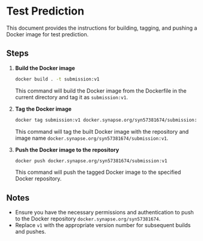 # Test Prediction

This document provides the instructions for building, tagging, and pushing a Docker image for test prediction.

## Steps

1. **Build the Docker image**

    ```bash
    docker build . -t submission:v1
    ```

    This command will build the Docker image from the Dockerfile in the current directory and tag it as `submission:v1`.

2. **Tag the Docker image**

    ```bash
    docker tag submission:v1 docker.synapse.org/syn57381674/submission:v1
    ```

    This command will tag the built Docker image with the repository and image name `docker.synapse.org/syn57381674/submission:v1`.

3. **Push the Docker image to the repository**

    ```bash
    docker push docker.synapse.org/syn57381674/submission:v1
    ```

    This command will push the tagged Docker image to the specified Docker repository.

## Notes

- Ensure you have the necessary permissions and authentication to push to the Docker repository `docker.synapse.org/syn57381674`.
- Replace `v1` with the appropriate version number for subsequent builds and pushes.
